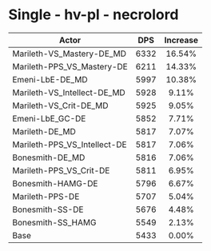 # Single - hv-pl - necrolord
| Actor | DPS | Increase |
|---|:---:|:---:|
|Marileth-VS_Mastery-DE_MD|6332|16.54%|
|Marileth-PPS_VS_Mastery-DE|6211|14.33%|
|Emeni-LbE-DE_MD|5997|10.38%|
|Marileth-VS_Intellect-DE_MD|5928|9.11%|
|Marileth-VS_Crit-DE_MD|5925|9.05%|
|Emeni-LbE_GC-DE|5852|7.71%|
|Marileth-DE_MD|5817|7.07%|
|Marileth-PPS_VS_Intellect-DE|5817|7.06%|
|Bonesmith-DE_MD|5816|7.06%|
|Marileth-PPS_VS_Crit-DE|5811|6.95%|
|Bonesmith-HAMG-DE|5796|6.67%|
|Marileth-PPS-DE|5707|5.04%|
|Bonesmith-SS-DE|5676|4.48%|
|Bonesmith-SS_HAMG|5549|2.13%|
|Base|5433|0.00%|
